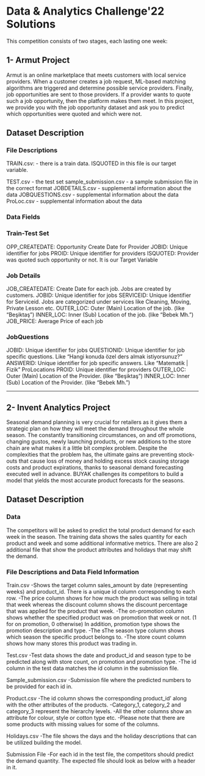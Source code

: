 # Data & Analytics Challenge'22 Solutions
This competition consists of two stages, each lasting one week:

## 1- Armut Project

Armut is an online marketplace that meets customers with local service providers. When a customer creates a job request, ML-based matching algorithms are triggered and determine possible service providers. Finally, job opportunities are sent to those providers. If a provider wants to quote such a job opportunity, then the platform makes them meet. In this project, we provide you with the job opportunity dataset and ask you to predict which opportunities were quoted and which were not.

## Dataset Description
### File Descriptions
TRAIN.csv: - there is a train data. ISQUOTED in this file is our target variable.

TEST.csv - the test set
sample_submission.csv - a sample submission file in the correct format
JOBDETAILS.csv - supplemental information about the data
JOBQUESTIONS.csv - supplemental information about the data
ProLoc.csv - supplemental information about the data

### Data Fields
### Train-Test Set
OPP_CREATEDATE: Opportunity Create Date for Provider
JOBID: Unique identifier for jobs
PROID: Unique identifier for providers
ISQUOTED: Provider was quoted such opportunity or not. It is our Target Variable

### Job Details
JOB_CREATEDATE: Create Date for each job. Jobs are created by customers.
JOBID: Unique identifier for jobs
SERVICEID: Unique identifier for Serviceid. Jobs are categorized under services like Cleaning, Moving, Private Lesson etc.
OUTER_LOC: Outer (Main) Location of the job. (like “Beşiktaş”)
INNER_LOC: Inner (Sub) Location of the job. (like “Bebek Mh.”)
JOB_PRICE: Average Price of each job

### JobQuestions
JOBID: Unique identifier for jobs
QUESTIONID: Unique identifier for job specific questions. Like “Hangi konuda özel ders almak istiyorsunuz?”
ANSWERID: Unique identifier for job specific answers. Like “Matematik | Fizik”
ProLocations
PROID: Unique identifier for providers
OUTER_LOC: Outer (Main) Location of the Provider. (like “Beşiktaş”)
INNER_LOC: Inner (Sub) Location of the Provider. (like “Bebek Mh.”)

-----------------------------------------------------------------------------------------------------------------------------------------------------------------------------------------------------------------------------

## 2- Invent Analytics Project

Seasonal demand planning is very crucial for retailers as it gives them a strategic plan on how they will meet the demand throughout the whole season. The constantly transitioning circumstances, on and off promotions, changing gustos, newly launching products, or new additions to the store chain are what makes it a little bit complex problem. Despite the complexities that the problem has, the ultimate gains are preventing stock-outs that cause loss of money and holding excess stock causing storage costs and product expirations, thanks to seasonal demand forecasting executed well in advance. BUYAK challenges its competitors to build a model that yields the most accurate product forecasts for the seasons.

## Dataset Description
### Data
The competitors will be asked to predict the total product demand for each week in the season. The training data shows the sales quantity for each product and week and some additional informative metrics. There are also 2 additional file that show the product attributes and holidays that may shift the demand.

### File Descriptions and Data Field Information
Train.csv
-Shows the target column sales_amount by date (representing weeks) and product_id. There is a unique id column corresponding to each row.
-The price column shows for how much the product was selling in total that week whereas the discount column shows the discount percentage that was applied for the product that week.
-The on-promotion column shows whether the specified product was on promotion that week or not. (1 for on promotion, 0 otherwise) In addition, promotion type shows the promotion description and type.
-The sThe season type column shows which season the specific product belongs to.
-The store count column shows how many stores this product was trading in.

Test.csv
-Test data shows the date and product_id and season type to be predicted along with store count, on promotion and promotion type.
-The id column in the test data matches the id column in the submission file.

Sample_submission.csv
-Submission file where the predicted numbers to be provided for each id in.

Product.csv
-The id column shows the corresponding product_id’ along with the other attributes of the products.
-Category_1, category_2 and category_3 represent the hierarchy levels.
-All the other columns show an attribute for colour, style or cotton type etc.
-Please note that there are some products with missing values for some of the columns.

Holidays.csv
-The file shows the days and the holiday descriptions that can be utilized building the model.

Submission File
-For each id in the test file, the competitors should predict the demand quantity. The expected file should look as below with a header in it.
